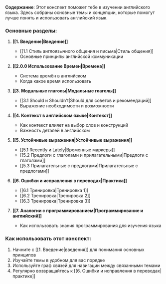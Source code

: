 **Содержание**: Этот конспект поможет тебе в изучении английского языка. Здесь собраны основные темы и концепции, которые помогут лучше понять и использовать английский язык.

### Основные разделы:

1. **[[1. Введение|Введение]]**
   - [[1.1 Стиль англоязычного общения и письма|Стиль общения]]
   - Основные принципы английской коммуникации

2. **[[2.0.0 Использование Времен|Времена]]**
   - Система времён в английском
   - Когда какое время использовать

3. **[[3. Модальные глаголы|Модальные глаголы]]**
   - [[3.1 Should и Shouldn't|Should для советов и рекомендаций]]
   - Выражение необходимости и возможности

4. **[[4. Контекст в английском языке|Контекст]]**
   - Как контекст влияет на выбор слов и конструкций
   - Важность деталей в английском

5. **[[5. Устойчивые выражения|Устойчивые выражения]]**
   - [[5.1 Recently и Lately|Временные маркеры]]
   - [[5.2 Предлоги с глаголами и прилагательными|Предлоги с глаголами]]
   - [[5.3 Прилагательные с предлогами|Прилагательные с предлогами]]

6. **[[6. Ошибки и исправления в переводах|Практика]]**
   - [[6.1 Тренировка|Тренировка 1]]
   - [[6.2 Тренировка|Тренировка 2]]
   - [[6.3 Тренировка|Тренировка 3]]

7. **[[7. Аналогии с программированием|Программирование и английский]]**
   - Как использовать знания программирования для изучения языка

### Как использовать этот конспект:

1. Начните с [[1. Введение|введения]] для понимания основных принципов
2. Изучайте темы в удобном для вас порядке
3. Используйте граф связей для навигации между связанными темами
4. Регулярно возвращайтесь к [[6. Ошибки и исправления в переводах|практике]] 